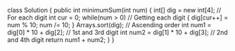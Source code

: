 class Solution
{
public int minimumSum(int num)
{
int[] dig = new int[4]; // For each digit
int cur = 0;
while(num > 0) // Getting each digit
{
dig[cur++] = num % 10;
num /= 10;
}
Arrays.sort(dig); // Ascending order
int num1 = dig[0] * 10 + dig[2]; // 1st and 3rd digit
int num2 = dig[1] * 10 + dig[3]; // 2nd and 4th digit
return num1 + num2;
}
}